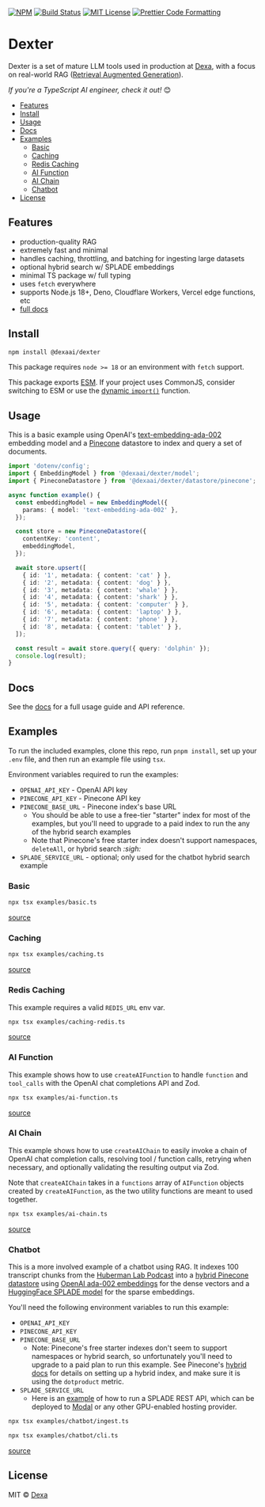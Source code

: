 <p>
  <a href="https://www.npmjs.com/package/@dexaai/dexter"><img alt="NPM" src="https://img.shields.io/npm/v/@dexaai/dexter.svg" /></a>
  <a href="https://github.com/dexaai/dexter/actions/workflows/test.yml"><img alt="Build Status" src="https://github.com/dexaai/dexter/actions/workflows/main.yml/badge.svg" /></a>
  <a href="https://github.com/dexaai/dexter/blob/main/license"><img alt="MIT License" src="https://img.shields.io/badge/license-MIT-blue" /></a>
  <a href="https://prettier.io"><img alt="Prettier Code Formatting" src="https://img.shields.io/badge/code_style-prettier-brightgreen.svg" /></a>
</p>

# Dexter <!-- omit from toc -->

Dexter is a set of mature LLM tools used in production at [Dexa](https://dexa.ai), with a focus on real-world RAG ([Retrieval Augmented Generation](https://arxiv.org/abs/2005.11401)).

_If you're a TypeScript AI engineer, check it out!_ 😊

- [Features](#features)
- [Install](#install)
- [Usage](#usage)
- [Docs](#docs)
- [Examples](#examples)
  - [Basic](#basic)
  - [Caching](#caching)
  - [Redis Caching](#redis-caching)
  - [AI Function](#ai-function)
  - [AI Chain](#ai-chain)
  - [Chatbot](#chatbot)
- [License](#license)

## Features

- production-quality RAG
- extremely fast and minimal
- handles caching, throttling, and batching for ingesting large datasets
- optional hybrid search w/ SPLADE embeddings
- minimal TS package w/ full typing
- uses `fetch` everywhere
- supports Node.js 18+, Deno, Cloudflare Workers, Vercel edge functions, etc
- [full docs](https://dexter.dexa.ai)

## Install

```bash
npm install @dexaai/dexter
```

This package requires `node >= 18` or an environment with `fetch` support.

This package exports [ESM](https://gist.github.com/sindresorhus/a39789f98801d908bbc7ff3ecc99d99c). If your project uses CommonJS, consider switching to ESM or use the [dynamic `import()`](https://v8.dev/features/dynamic-import) function.

## Usage

This is a basic example using OpenAI's [text-embedding-ada-002](https://platform.openai.com/docs/guides/embeddings) embedding model and a [Pinecone](https://www.pinecone.io/) datastore to index and query a set of documents.

```ts
import 'dotenv/config';
import { EmbeddingModel } from '@dexaai/dexter/model';
import { PineconeDatastore } from '@dexaai/dexter/datastore/pinecone';

async function example() {
  const embeddingModel = new EmbeddingModel({
    params: { model: 'text-embedding-ada-002' },
  });

  const store = new PineconeDatastore({
    contentKey: 'content',
    embeddingModel,
  });

  await store.upsert([
    { id: '1', metadata: { content: 'cat' } },
    { id: '2', metadata: { content: 'dog' } },
    { id: '3', metadata: { content: 'whale' } },
    { id: '4', metadata: { content: 'shark' } },
    { id: '5', metadata: { content: 'computer' } },
    { id: '6', metadata: { content: 'laptop' } },
    { id: '7', metadata: { content: 'phone' } },
    { id: '8', metadata: { content: 'tablet' } },
  ]);

  const result = await store.query({ query: 'dolphin' });
  console.log(result);
}
```

## Docs

See the [docs](https://dexter.dexa.ai) for a full usage guide and API reference.

## Examples

To run the included examples, clone this repo, run `pnpm install`, set up your `.env` file, and then run an example file using `tsx`.

Environment variables required to run the examples:

- `OPENAI_API_KEY` - OpenAI API key
- `PINECONE_API_KEY` - Pinecone API key
- `PINECONE_BASE_URL` - Pinecone index's base URL
  - You should be able to use a free-tier "starter" index for most of the examples, but you'll need to upgrade to a paid index to run the any of the hybrid search examples
  - Note that Pinecone's free starter index doesn't support namespaces, `deleteAll`, or hybrid search _:sigh:_
- `SPLADE_SERVICE_URL` - optional; only used for the chatbot hybrid search example

### Basic

```bash
npx tsx examples/basic.ts
```

[source](./examples/basic.ts)

### Caching

```bash
npx tsx examples/caching.ts
```

[source](./examples/caching.ts)

### Redis Caching

This example requires a valid `REDIS_URL` env var.

```bash
npx tsx examples/caching-redis.ts
```

[source](./examples/caching-redis.ts)

### AI Function

This example shows how to use `createAIFunction` to handle `function` and `tool_calls` with the OpenAI chat completions API and Zod.

```bash
npx tsx examples/ai-function.ts
```

[source](./examples/ai-function.ts)

### AI Chain

This example shows how to use `createAIChain` to easily invoke a chain of OpenAI chat completion calls, resolving tool / function calls, retrying when necessary, and optionally validating the resulting output via Zod.

Note that `createAIChain` takes in a `functions` array of `AIFunction` objects created by `createAIFunction`, as the two utility functions are meant to used together.

```bash
npx tsx examples/ai-chain.ts
```

[source](./examples/ai-chain.ts)

### Chatbot

This is a more involved example of a chatbot using RAG. It indexes 100 transcript chunks from the [Huberman Lab Podcast](https://hubermanlab.com) into a [hybrid Pinecone datastore](https://docs.pinecone.io/docs/hybrid-search) using [OpenAI ada-002 embeddings](https://platform.openai.com/docs/guides/embeddings) for the dense vectors and a [HuggingFace SPLADE model](https://huggingface.co/naver/splade-cocondenser-ensembledistil) for the sparse embeddings.

You'll need the following environment variables to run this example:

- `OPENAI_API_KEY`
- `PINECONE_API_KEY`
- `PINECONE_BASE_URL`
  - Note: Pinecone's free starter indexes don't seem to support namespaces or hybrid search, so unfortunately you'll need to upgrade to a paid plan to run this example. See Pinecone's [hybrid docs](https://docs.pinecone.io/docs/hybrid-search) for details on setting up a hybrid index, and make sure it is using the `dotproduct` metric.
- `SPLADE_SERVICE_URL`
  - Here is an [example](https://gist.github.com/transitive-bullshit/cc9140ff832fc7e815a48f0a45e1fc27) of how to run a SPLADE REST API, which can be deployed to [Modal](https://modal.com) or any other GPU-enabled hosting provider.

```bash
npx tsx examples/chatbot/ingest.ts
```

```bash
npx tsx examples/chatbot/cli.ts
```

[source](./examples/chatbot)

## License

MIT © [Dexa](https://dexa.ai)

